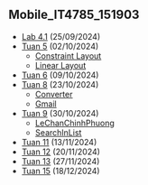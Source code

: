## Mobile_IT4785_151903
- <a href = "https://github.com/DannyP4/Mobile_IT4785_151903/tree/main/Lab%204.1/app/src/main"><u>Lab 4.1</u></a> (25/09/2024)
- <a href = "https://github.com/DannyP4/Mobile_IT4785_151903/tree/main/Tuan%205"><u>Tuan 5</u></a> (02/10/2024)
  - <a href = "https://github.com/DannyP4/Mobile_IT4785_151903/tree/main/Tuan%205/ConstraintLayout/app/src"><u>Constraint Layout</u></a>
  - <a href = "https://github.com/DannyP4/Mobile_IT4785_151903/tree/main/Tuan%205/LinearLayout/app/src/main"><u>Linear Layout</u></a>
- <a href = "https://github.com/DannyP4/Mobile_IT4785_151903/tree/main/Tuan%206/app/src/main"><u>Tuan 6</u></a> (09/10/2024)
- <a href = "https://github.com/DannyP4/Mobile_IT4785_151903/tree/main/Tuan%208"><u>Tuan 8</u></a> (23/10/2024)
  - <a href = "https://github.com/DannyP4/Mobile_IT4785_151903/tree/main/Tuan%208/Converter"><u>Converter</u></a>
  - <a href = "https://github.com/DannyP4/Mobile_IT4785_151903/tree/main/Tuan%208/GmailClone"><u>Gmail</u></a>
- <a href = "https://github.com/DannyP4/Mobile_IT4785_151903/tree/main/Tuan%209"><u>Tuan 9</u></a> (30/10/2024)
  - <a href = "https://github.com/DannyP4/Mobile_IT4785_151903/tree/main/Tuan%209/LeChanChinhPhuong"><u>LeChanChinhPhuong</u></a>
  - <a href = "https://github.com/DannyP4/Mobile_IT4785_151903/tree/main/Tuan%209/SearchInList-main"><u>SearchInList</u></a>
- <a href = "https://github.com/DannyP4/Mobile_IT4785_151903/tree/main/Tuan%2011"><u>Tuan 11</u></a> (13/11/2024)
- <a href = "https://github.com/DannyP4/Mobile_IT4785_151903/tree/main/Tuan%2012"><u>Tuan 12</u></a> (20/11/2024)
- <a href = "https://github.com/DannyP4/Mobile_IT4785_151903/tree/main/Tuan%2013"><u>Tuan 13</u></a> (27/11/2024)
- <a href = "https://github.com/DannyP4/Mobile_IT4785_151903/tree/main/Tuan%2015"><u>Tuan 15</u></a> (18/12/2024)
